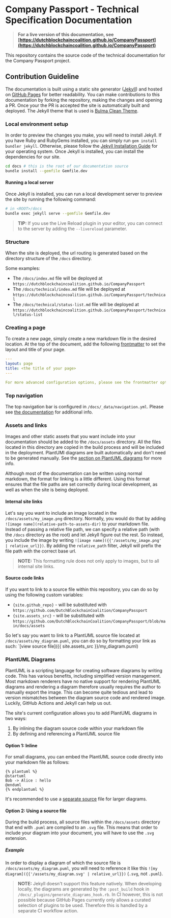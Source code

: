 # Company Passport - Technical Specification Documentation

> **For a live version of this documentation, see [https://dutchblockchaincoalition.github.io/CompanyPassport](https://dutchblockchaincoalition.github.io/CompanyPassport)**

This repository contains the source code of the technical documentation for the Company Passport project.

## Contribution Guideline

The documentation is built using a static site generator ([Jekyll](https://jekyllrb.com/)) and hosted on [GitHub Pages](https://pages.github.com/) for better readability. You can make contributions to this documentation by forking the repository, making the changes and opening a PR. Once your the PR is accepted the site is automatically built and deployed. The Jekyll theme that is used is [Bulma Clean Theme](https://www.csrhymes.com/bulma-clean-theme/).

### Local environment setup

In order to preview the changes you make, you will need to install Jekyll. If you have Ruby and RubyGems installed, you can simply run `gem install bundler jekyll`. Otherwise, please follow the [Jekyll Installation Guide](https://jekyllrb.com/docs/installation/) for your operating system. Once Jekyll is installed, you can install the dependencies for our site.

```sh
cd docs # this is the root of our documentation source
bundle install --gemfile Gemfile.dev
```

#### Running a local server
Once Jekyll is installed, you can run a local development server to preview the site by running the following command:

```sh
# in <ROOT>/docs
bundle exec jekyll serve --gemfile Gemfile.dev
```
> **TIP:** If you use the Live Reload plugin in your editor, you can connect to the server by adding the `--livereload` parameter.

### Structure

When the site is deployed, the url routing is generated based on the directory structure of the `/docs` directory.

Some examples:
- The `/docs/index.md` file will be deployed at `https://dutchblockchaincoalition.github.io/CompanyPassport`
- The `/docs/technical/index.md` file will be deployed at `https://dutchblockchaincoalition.github.io/CompanyPassport/technical`
- The `/docs/technical/status-list.md` file will be deployed at `https://dutchblockchaincoalition.github.io/CompanyPassport/technical/status-list`

### Creating a page

To create a new page, simply create a new markdown file in the desired location. At the top of the document, add the following [frontmatter](https://dev.to/dailydevtips1/what-exactly-is-frontmatter-123g) to set the layout and title of your page.

```yaml
---
layout: page
title: <the title of your page>
---

For more advanced configuration options, please see the frontmatter options for [Jekyll](https://jekyllrb.com/docs/front-matter/) and the [Bulma Clean Theme documentation].
```

### Top navigation

The top navigation bar is configured in `/docs/_data/navigation.yml`. Please see [the documentation](https://www.csrhymes.com/bulma-clean-theme/docs/navigation/top-navigation/) for additional info.

### Assets and links

Images and other static assets that you want include into your documentation should be added to the `/docs/assets` directory. All the files located in this directory are copied in the build process and will be included in the deployment. PlantUMl diagrams are built automatically and don't need to be generated manually. See the [section on PlantUML diagrams](#plantuml-diagrams) for more info.

Although most of the documentation can be written using normal markdown, the format for linking is a little different. Using this format ensures that the file paths are set correctly during local development, as well as when the site is being deployed.

#### Internal site links
Let's say you want to include an image located in the `/docs/assets/my_image.png` directory. Normally, you would do that by adding `![image name](relative-path-to-assets-dir)` to your markdown file. Instead of passing a relative file path, we can specify a relative path (with the `/docs` directory as the root) and let Jekyll figure out the rest. So instead, you include the image by writing `![image name]({{'/assets/my_image.png' | relative_url}})`. By adding the `relative_path` filter, Jekyll will prefix the file path with the correct base url.

> **NOTE:** This formatting rule does not only apply to images, but to all internal site links.

#### Source code links

If you want to link to a source file within this repository, you can do so by using the following custom variables:
- `{site.github_repo}` - will be substituted with `https://github.com/DutchBlockchainCoalition/CompanyPassport`
- `{site.assets_src}` - will be substituted with `https://github.com/DutchBlockchainCoalition/CompanyPassport/blob/main/docs/assets`

So let's say you want to link to a PlantUML source file located at `/docs/assets/my_diagram.puml`, you can do so by formatting your link as such: `[view source file]({{ site.assets_src }}/my_diagram.puml)

### PlantUML Diagrams

PlantUML is a scripting language for creating software diagrams by writing code. This has various benefits, including simplified version management. Most markdown renderers have no native support for rendering PlantUML diagrams and rendering a diagram therefore usually requires the author to manually export the image. This can become quite tedious and lead to version mismatches between the diagram source code and rendered image. Luckily, GitHub Actions and Jekyll can help us out.

The site's current configuration allows you to add PlantUML diagrams in two ways:
  1. By inlining the diagram source code within your markdown file
  2. By defining and referencing a PlantUML source file

#### **Option 1:** Inline

For small diagrams, you can embed the PlantUML source code directly into your markdown file as follows:

```
{% plantuml %}
@startuml
Bob -> Alice : hello
@enduml
{% endplantuml %}
```

It's recommended to use a [separate source](#option-2-using-a-source-file) file for larger diagrams.

#### **Option 2:** Using a source file

During the build process, all source files within the `/docs/assets` directory that end with `.puml` are compiled to an `.svg` file. This means that order to include your diagram into your document, you will have to use the `.svg` extension.

##### Example

In order to display a diagram of which the source file is `/docs/assets/my_diagram.puml`, you will need to reference it like this `![my diagram]({{'/assets/my_diagram.svg' | relative_url}})` (`.svg`, not `.puml`).

> **NOTE:** Jekyll doesn't support this feature natively. When developing locally, the diagrams are generated by the `:post_build` hook in `/docs/_plugins/generate_diagrams_hook.rb`. In CI however, this is not possible because GitHub Pages currently only allows a curated selection of plugins to be used. Therefore this is handled by a separate CI workflow action.

